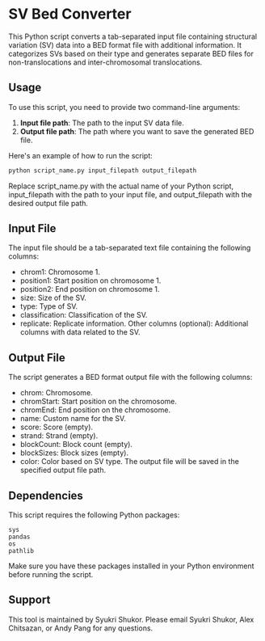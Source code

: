 # SV Bed Converter

This Python script converts a tab-separated input file containing structural variation (SV) data into a BED format file with additional information. It categorizes SVs based on their type and generates separate BED files for non-translocations and inter-chromosomal translocations.

## Usage 

To use this script, you need to provide two command-line arguments:
1. **Input file path**: The path to the input SV data file.
2. **Output file path**: The path where you want to save the generated BED file.

Here's an example of how to run the script:

```bash
python script_name.py input_filepath output_filepath
```

Replace script_name.py with the actual name of your Python script, input_filepath with the path to your input file, and output_filepath with the desired output file path.

## Input File
The input file should be a tab-separated text file containing the following columns:

* chrom1: Chromosome 1.
* position1: Start position on chromosome 1.
* position2: End position on chromosome 1.
* size: Size of the SV.
* type: Type of SV.
* classification: Classification of the SV.
* replicate: Replicate information.
Other columns (optional): Additional columns with data related to the SV.

## Output File
The script generates a BED format output file with the following columns:

* chrom: Chromosome.
* chromStart: Start position on the chromosome.
* chromEnd: End position on the chromosome.
* name: Custom name for the SV.
* score: Score (empty).
* strand: Strand (empty).
* blockCount: Block count (empty).
* blockSizes: Block sizes (empty).
* color: Color based on SV type.
The output file will be saved in the specified output file path.

## Dependencies
This script requires the following Python packages:

```
sys
pandas
os
pathlib
```
Make sure you have these packages installed in your Python environment before running the script.

## Support
This tool is maintained by Syukri Shukor. Please email Syukri Shukor, Alex Chitsazan, or Andy Pang for any questions.